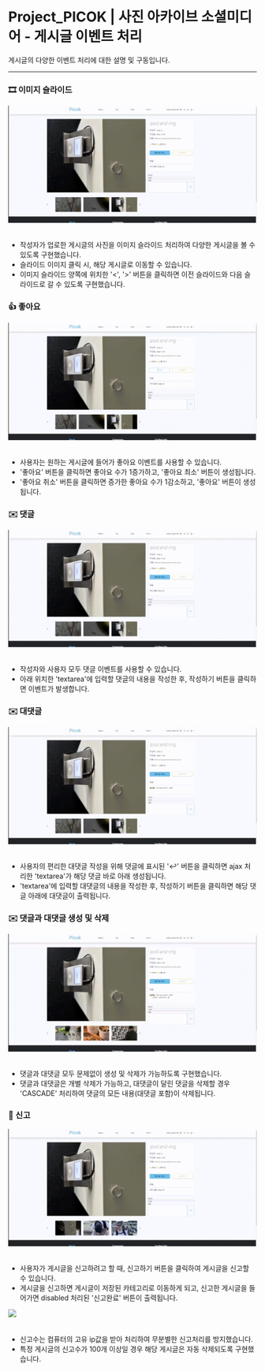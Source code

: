 # Project_PICOK | 사진 아카이브 소셜미디어 - 게시글 이벤트 처리

게시글의 다양한 이벤트 처리에 대한 설명 및 구동입니다.
<hr/>

### 🎞 이미지 슬라이드
<div>
  <img src="./BOARD/image_slide.gif" />
</div><br/>

- 작성자가 업로한 게시글의 사진을 이미지 슬라이드 처리하여 다양한 게시글을 볼 수 있도록 구현했습니다.
- 슬라이드 이미지 클릭 시, 해당 게시글로 이동할 수 있습니다.
- 이미지 슬라이드 양쪽에 위치한 '<', '>' 버튼을 클릭하면 이전 슬라이드와 다음 슬라이드로 갈 수 있도록 구현했습니다.

### 👍 좋아요
<div>
  <img src="./BOARD/like.gif" />
</div><br/>

- 사용자는 원하는 게시글에 들어가 좋아요 이벤트를 사용할 수 있습니다.
- '좋아요' 버튼을 클릭하면 좋아요 수가 1증가하고, '좋아요 최소' 버튼이 생성됩니다.
- '좋아요 취소' 버튼을 클릭하면 증가한 좋아요 수가 1감소하고, '좋아요' 버튼이 생성됩니다.

### ✉️ 댓글
<div>
  <img src="./BOARD/comment.gif" />
</div><br/>

- 작성자와 사용자 모두 댓글 이벤트를 사용할 수 있습니다.
- 아래 위치한 'textarea'에 입력할 댓글의 내용을 작성한 후, 작성하기 버튼을 클릭하면 이벤트가 발생합니다.

### ✉️ 대댓글
<div>
  <img src="./BOARD/reply.gif" />
</div><br/>

- 사용자의 편리한 대댓글 작성을 위해 댓글에 표시된 '↩︎' 버튼을 클릭하면 ajax 처리한 'textarea'가 해당 댓글 바로 아래 생성됩니다.
- 'textarea'에 입력할 대댓글의 내용을 작성한 후, 작성하기 버튼을 클릭하면 해당 댓글 아래에 대댓글이 출력됩니다.

### ✉️ 댓글과 대댓글 생성 및 삭제
<div>
  <img src="./BOARD/comment_delete.gif" />
</div><br/>

- 댓글과 대댓글 모두 문제없이 생성 및 삭제가 가능하도록 구현했습니다.
- 댓글과 대댓글은 개별 삭제가 가능하고, 대댓글이 달린 댓글을 삭제할 경우 'CASCADE' 처리하여 댓글의 모든 내용(대댓글 포함)이 삭제됩니다.

### 🚨 신고
<div>
  <img src="./BOARD/report_2.gif" />
</div><br/>

- 사용자가 게시글을 신고하려고 할 때, 신고하기 버튼을 클릭하여 게시글을 신고할 수 있습니다.
- 게시글을 신고하면 게시글이 저장된 카테고리로 이동하게 되고, 신고한 게시글을 들어가면 disabled 처리된 '신고완료' 버튼이 출력됩니다.

<div>
  <img src="./BOARD/report.gif" />
</div><br/>

- 신고수는 컴퓨터의 고유 ip값을 받아 처리하여 무분별한 신고처리를 방지했습니다.
- 특정 게시글의 신고수가 100개 이상일 경우 해당 게시글은 자동 삭제되도록 구현했습니다. 
